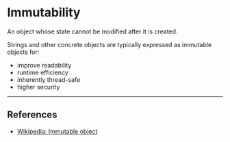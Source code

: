 # Immutability

An object whose state cannot be modified after it is created.

Strings and other concrete objects are typically expressed as immutable objects for:

-   improve readability
-   runtime efficiency
-   inherently thread-safe
-   higher security

---

## References

-   [Wikipedia: Immutable object](https://en.wikipedia.org/wiki/Immutable_object)
